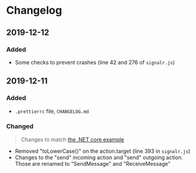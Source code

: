 # Changelog

## 2019-12-12

### Added

- Some checks to prevent crashes (line 42 and 276 of `signalr.js`)

## 2019-12-11

### Added

- `.prettierrc` file, `CHANGELOG.md`

### Changed

> Changes to match [the .NET core example](https://docs.microsoft.com/en-us/aspnet/core/tutorials/signalr?view=aspnetcore-3.1&tabs=visual-studio-code)

- Removed "toLowerCase()" on the action.target (line 393 in `signalr.js`)
- Changes to the "send" incoming action and "send" outgoing action. Those are renamed to "SendMessage" and "ReceiveMessage"